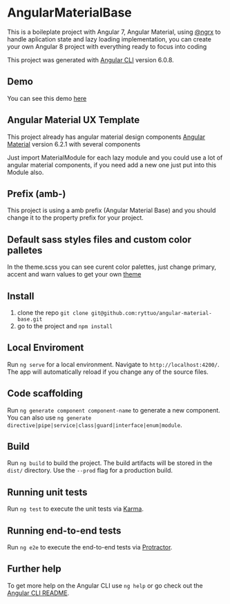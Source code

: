 # AngularMaterialBase

This is a boileplate project with Angular 7, Angular Material, using [@ngrx](https://github.com/ngrx) to handle aplication state and lazy loading implementation, you can create your own Angular 8 project with everything ready to focus into coding

This project was generated with [Angular CLI](https://github.com/angular/angular-cli) version 6.0.8.

## Demo

You can see this demo [here](http://amb.ryttuo.com)

## Angular Material UX Template

This project already has angular material design components [Angular Material](https://github.com/angular/material2) version 6.2.1 with several components

Just import MaterialModule for each lazy module and you could use a lot of angular material components, if you need add a new one just put into this Module also.

## Prefix (amb-)

This project is using a amb prefix (Angular Material Base) and you should change it to the property prefix for your project.

## Default sass styles files and custom color palletes 

In the theme.scss you can see curent color palettes, just change primary, accent and warn values to get your own [theme](https://material.angular.io/guide/theming)

## Install

1. clone the repo `git clone git@github.com:ryttuo/angular-material-base.git`
2. go to the project and `npm install`

## Local Enviroment

Run `ng serve` for a local environment. Navigate to `http://localhost:4200/`. The app will automatically reload if you change any of the source files.

## Code scaffolding

Run `ng generate component component-name` to generate a new component. You can also use `ng generate directive|pipe|service|class|guard|interface|enum|module`.

## Build

Run `ng build` to build the project. The build artifacts will be stored in the `dist/` directory. Use the `--prod` flag for a production build.

## Running unit tests

Run `ng test` to execute the unit tests via [Karma](https://karma-runner.github.io).

## Running end-to-end tests

Run `ng e2e` to execute the end-to-end tests via [Protractor](http://www.protractortest.org/).

## Further help

To get more help on the Angular CLI use `ng help` or go check out the [Angular CLI README](https://github.com/angular/angular-cli/blob/master/README.md).

